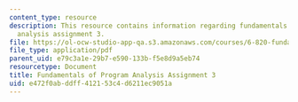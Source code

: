 ```yaml
---
content_type: resource
description: This resource contains information regarding fundamentals of program
  analysis assignment 3.
file: https://ol-ocw-studio-app-qa.s3.amazonaws.com/courses/6-820-fundamentals-of-program-analysis-fall-2015/e472f0abddff412153c4d6211ec9051a_MIT6_820F15_ps3.pdf
file_type: application/pdf
parent_uid: e79c3a1e-29b7-e590-133b-f5e8d9a5eb74
resourcetype: Document
title: Fundamentals of Program Analysis Assignment 3
uid: e472f0ab-ddff-4121-53c4-d6211ec9051a
---
```

